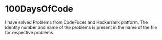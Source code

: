 # 100DaysOfCode
I have solved Problems from CodeFoces and Hackerrank platform. The identity number and name of the problems is present in the name of the file for respective problems.
